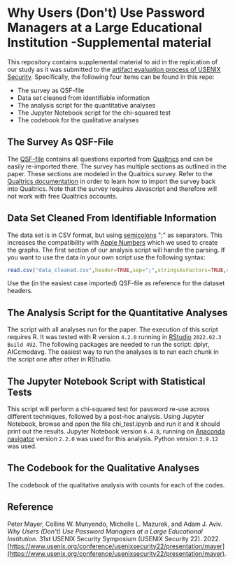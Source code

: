 # Why Users (Don't) Use Password Managers at a Large Educational Institution -Supplemental material

This repository contains supplemental material to aid in the replication of our study as it was submitted to the [artifact evaluation process of USENIX Security](https://www.usenix.org/conference/usenixsecurity22/call-for-artifacts). Specifically, the following four items can be found in this repo:

* The survey as QSF-file
* Data set cleaned from identifiable information
* The analysis script for the quantitative analyses
* The Jupyter Notebook script for the chi-squared test
* The codebook for the qualitative analyses

## The Survey As QSF-File

The [QSF-file](./password_manager_survey.qsf) contains all questions exported from [Qualtrics](https://www.qualtrics.com) and can be easily re-imported there. The survey has multiple sections as outlined in the paper. These sections are modeled in the Qualtrics survey. Refer to the [Qualtrics documentation](https://www.qualtrics.com/support/survey-platform/survey-module/survey-tools/import-and-export-surveys/) in order to learn how to import the survey back into Qualtrics. Note that the survey requires Javascript and therefore will not work with free Qualtrics accounts.

## Data Set Cleaned From Identifiable Information

The data set is in CSV format, but using [semicolons](https://projectsemicolon.com/about-project-semicolon/) ";" as separators. This increases the compatibility with [Apple Numbers]() which we used to create the graphs. The first section of our analysis script will handle the parsing. If you want to use the data in your own script use the following syntax:

```R
read.csv("data_cleaned.csv",header=TRUE,sep=";",stringsAsFactors=TRUE,check.names = FALSE)
```

Use the (in the easiest case imported) QSF-file as reference for the dataset headers.

## The Analysis Script for the Quantitative Analyses

The script with all analyses run for the paper. The execution of this script requires R. It was tested with R version `4.2.0` running in [RStudio](https://www.rstudio.com/products/rstudio/download/) `2022.02.3 Build 492`. The following packages are needed to run the script: dplyr, AICcmodavg. The easiest way to run the analyses is to run each chunk in the script one after other in RStudio.

## The Jupyter Notebook Script with Statistical Tests

This script will perform a chi-squared test for password re-use across different techniques, followed by a post-hoc analysis. Using Jupyter Notebook, browse and open the file chi_test.ipynb and run it and it should print out the results. Jupyter Notebook version `6.4.8`, running on [Anaconda navigator](https://www.anaconda.com/products/distribution) version `2.2.0` was used for this analysis. Python version `3.9.12` was used.

## The Codebook for the Qualitative Analyses

The codebook of the qualitative analysis with counts for each of the codes.

## Reference

Peter Mayer, Collins W. Munyendo, Michelle L. Mazurek, and Adam J. Aviv. *Why Users (Don't) Use Password Managers at a Large Educational Institution*. 31st USENIX Security Symposium (USENIX Security 22). 2022. [https://www.usenix.org/conference/usenixsecurity22/presentation/mayer](https://www.usenix.org/conference/usenixsecurity22/presentation/mayer).
